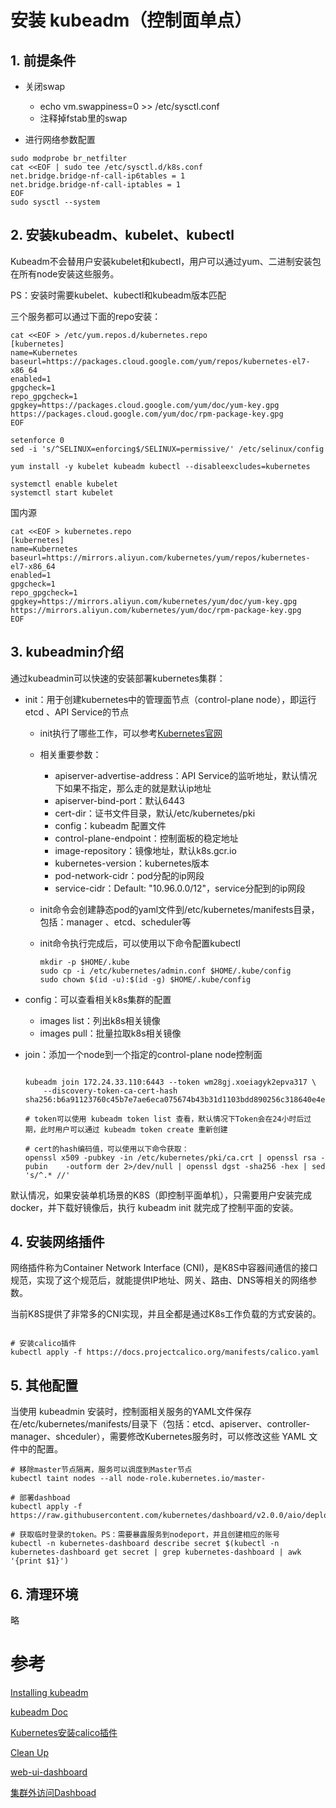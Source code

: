 # 安装 kubeadm（控制面单点）

## 1. 前提条件

- 关闭swap

    - echo vm.swappiness=0 >> /etc/sysctl.conf
    - 注释掉fstab里的swap

- 进行网络参数配置

```shell
sudo modprobe br_netfilter
cat <<EOF | sudo tee /etc/sysctl.d/k8s.conf
net.bridge.bridge-nf-call-ip6tables = 1
net.bridge.bridge-nf-call-iptables = 1
EOF
sudo sysctl --system
```

## 2. 安装kubeadm、kubelet、kubectl

Kubeadm不会替用户安装kubelet和kubectl，用户可以通过yum、二进制安装包在所有node安装这些服务。

PS：安装时需要kubelet、kubectl和kubeadm版本匹配

三个服务都可以通过下面的repo安装：

```shell
cat <<EOF > /etc/yum.repos.d/kubernetes.repo
[kubernetes]
name=Kubernetes
baseurl=https://packages.cloud.google.com/yum/repos/kubernetes-el7-x86_64
enabled=1
gpgcheck=1
repo_gpgcheck=1
gpgkey=https://packages.cloud.google.com/yum/doc/yum-key.gpg https://packages.cloud.google.com/yum/doc/rpm-package-key.gpg
EOF

setenforce 0
sed -i 's/^SELINUX=enforcing$/SELINUX=permissive/' /etc/selinux/config

yum install -y kubelet kubeadm kubectl --disableexcludes=kubernetes

systemctl enable kubelet
systemctl start kubelet
```
国内源

```shell
cat <<EOF > kubernetes.repo
[kubernetes]
name=Kubernetes
baseurl=https://mirrors.aliyun.com/kubernetes/yum/repos/kubernetes-el7-x86_64
enabled=1
gpgcheck=1
repo_gpgcheck=1
gpgkey=https://mirrors.aliyun.com/kubernetes/yum/doc/yum-key.gpg https://mirrors.aliyun.com/kubernetes/yum/doc/rpm-package-key.gpg
EOF
```
## 3. kubeadmin介绍

通过kubeadmin可以快速的安装部署kubernetes集群：

- init：用于创建kubernetes中的管理面节点（control-plane node），即运行 etcd 、API Service的节点

    - init执行了哪些工作，可以参考[Kubernetes官网](https://kubernetes.io/docs/reference/setup-tools/kubeadm/kubeadm-init/)

    - 相关重要参数：

        - apiserver-advertise-address：API Service的监听地址，默认情况下如果不指定，那么走的就是默认ip地址
        - apiserver-bind-port：默认6443
        - cert-dir：证书文件目录，默认/etc/kubernetes/pki
        - config：kubeadm 配置文件
        - control-plane-endpoint：控制面板的稳定地址
        - image-repository：镜像地址，默认k8s.gcr.io
        - kubernetes-version：kubernetes版本
        - pod-network-cidr：pod分配的ip网段
        - service-cidr：Default: "10.96.0.0/12"，service分配到的ip网段

    - init命令会创建静态pod的yaml文件到/etc/kubernetes/manifests目录，包括：manager 、etcd、scheduler等

    - init命令执行完成后，可以使用以下命令配置kubectl

        ```shell
        mkdir -p $HOME/.kube
        sudo cp -i /etc/kubernetes/admin.conf $HOME/.kube/config
        sudo chown $(id -u):$(id -g) $HOME/.kube/config
        ```

- config：可以查看相关k8s集群的配置

    - images list：列出k8s相关镜像
    - images pull：批量拉取k8s相关镜像

- join：添加一个node到一个指定的control-plane node控制面

    ```shell

    kubeadm join 172.24.33.110:6443 --token wm28gj.xoeiagyk2epva317 \
        --discovery-token-ca-cert-hash  sha256:b6a91123760c45b7e7ae6eca075674b43b31d1103bdd890256c318640e4e5d4b

    # token可以使用 kubeadm token list 查看，默认情况下Token会在24小时后过期，此时用户可以通过 kubeadm token create 重新创建

    # cert的hash编码值，可以使用以下命令获取：
    openssl x509 -pubkey -in /etc/kubernetes/pki/ca.crt | openssl rsa -pubin    -outform der 2>/dev/null | openssl dgst -sha256 -hex | sed 's/^.* //'

    ```

默认情况，如果安装单机场景的K8S（即控制平面单机），只需要用户安装完成docker，并下载好镜像后，执行 kubeadm init 就完成了控制平面的安装。

## 4. 安装网络插件

网络插件称为Container Network Interface (CNI)，是K8S中容器间通信的接口规范，实现了这个规范后，就能提供IP地址、网关、路由、DNS等相关的网络参数。

当前K8S提供了非常多的CNI实现，并且全都是通过K8s工作负载的方式安装的。

```shell

# 安装calico插件
kubectl apply -f https://docs.projectcalico.org/manifests/calico.yaml

```

## 5. 其他配置

当使用 kubeadmin 安装时，控制面相关服务的YAML文件保存在/etc/kubernetes/manifests/目录下（包括：etcd、apiserver、controller-manager、shceduler），需要修改Kubernetes服务时，可以修改这些 YAML 文件中的配置。

```shell
# 移除master节点隔离，服务可以调度到Master节点
kubectl taint nodes --all node-role.kubernetes.io/master-

# 部署dashboad
kubectl apply -f https://raw.githubusercontent.com/kubernetes/dashboard/v2.0.0/aio/deploy/recommended.yaml

# 获取临时登录的token。PS：需要暴露服务到nodeport，并且创建相应的账号
kubectl -n kubernetes-dashboard describe secret $(kubectl -n kubernetes-dashboard get secret | grep kubernetes-dashboard | awk '{print $1}')

```

## 6. 清理环境

略


# 参考

[Installing kubeadm](https://kubernetes.io/docs/setup/production-environment/tools/kubeadm/install-kubeadm/)

[kubeadm Doc](https://kubernetes.io/docs/reference/setup-tools/kubeadm/kubeadm/)

[Kubernetes安装calico插件](https://docs.projectcalico.org/getting-started/kubernetes/quickstart)

[Clean Up](https://kubernetes.io/docs/setup/production-environment/tools/kubeadm/create-cluster-kubeadm/#tear-down)

[web-ui-dashboard](https://kubernetes.io/docs/tasks/access-application-cluster/web-ui-dashboard/)

[集群外访问Dashboad](https://github.com/kubernetes/dashboard/blob/master/docs/user/access-control/creating-sample-user.md)